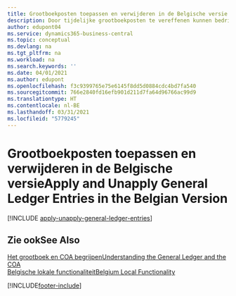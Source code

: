 ```yaml
---
title: Grootboekposten toepassen en verwijderen in de Belgische versie
description: Door tijdelijke grootboekposten te vereffenen kunnen bedrijven werken met tijdelijke rekeningen en transferrekeningen in het grootboek. Tijdelijke en transferrekeningen worden gebruikt om tijdelijke posten op te slaan die op verdere verwerking in het grootboek wachten.
author: edupont04
ms.service: dynamics365-business-central
ms.topic: conceptual
ms.devlang: na
ms.tgt_pltfrm: na
ms.workload: na
ms.search.keywords: ''
ms.date: 04/01/2021
ms.author: edupont
ms.openlocfilehash: f3c9399765e75e6145f8dd5d0884cdc4bd7fa540
ms.sourcegitcommit: 766e2840fd16efb901d211d7fa64d96766ac99d9
ms.translationtype: HT
ms.contentlocale: nl-BE
ms.lasthandoff: 03/31/2021
ms.locfileid: "5779245"
---
```

# <a name="apply-and-unapply-general-ledger-entries-in-the-belgian-version"></a><span data-ttu-id="d7c79-104">Grootboekposten toepassen en verwijderen in de Belgische versie</span><span class="sxs-lookup"><span data-stu-id="d7c79-104">Apply and Unapply General Ledger Entries in the Belgian Version</span></span>

[!INCLUDE [apply-unapply-general-ledger-entries](../includes/BENL/apply-unapply-general-ledger-entries.md)]

## <a name="see-also"></a><span data-ttu-id="d7c79-105">Zie ook</span><span class="sxs-lookup"><span data-stu-id="d7c79-105">See Also</span></span>

[<span data-ttu-id="d7c79-106">Het grootboek en COA begrijpen</span><span class="sxs-lookup"><span data-stu-id="d7c79-106">Understanding the General Ledger and the COA</span></span>](../../finance-general-ledger.md)  
[<span data-ttu-id="d7c79-107">Belgische lokale functionaliteit</span><span class="sxs-lookup"><span data-stu-id="d7c79-107">Belgium Local Functionality</span></span>](belgium-local-functionality.md)


[!INCLUDE[footer-include](../../includes/footer-banner.md)]